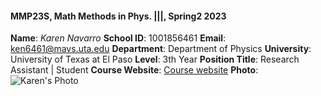 #### MMP23S, Math Methods in Phys. |||, Spring2 2023

**Name**: *Karen Navarro*
**School ID**: 1001856461
**Email**: ken6461@mavs.uta.edu
**Department**: Department of Physics
**University**: University of Texas at El Paso
**Level**: 3th Year
**Position Title**: Research Assistant | Student
**Course Website**: [Course website](https://www.cdslab.org)
**Photo**:
![Karen's Photo](https://nures.uta.edu/files/2022/03/524BD2D8-C8C9-425C-9E3B-E1E3BFD85C08_1_105_c-1.jpeg)

